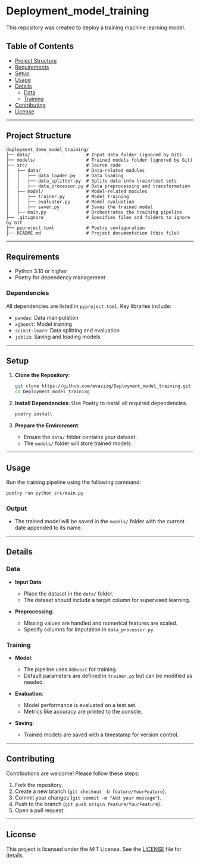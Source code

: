 # Deployment_model_training
This repository was created to deploy a training machine learning model.

## Table of Contents
- [Project Structure](#project-structure)
- [Requirements](#requirements)
- [Setup](#setup)
- [Usage](#usage)
- [Details](#details)
  - [Data](#data)
  - [Training](#training)
- [Contributing](#contributing)
- [License](#license)

---

## Project Structure

```plaintext
deployment_demo_model_training/
├── data/                     # Input data folder (ignored by Git)
├── models/                   # Trained models folder (ignored by Git)
├── src/                      # Source code
│   ├── data/                 # Data-related modules
│   │   ├── data_loader.py    # Data loading
│   │   ├── data_splitter.py  # Splits data into train/test sets
│   │   ├── data_processor.py # Data preprocessing and transformation
│   ├── model/                # Model-related modules
│   │   ├── trainer.py        # Model training
│   │   ├── evaluator.py      # Model evaluation
│   │   ├── saver.py          # Saves the trained model
│   ├── main.py               # Orchestrates the training pipeline
├── .gitignore                # Specifies files and folders to ignore by Git
├── pyproject.toml            # Poetry configuration
├── README.md                 # Project documentation (this file)
```

---

## Requirements

- Python 3.10 or higher
- Poetry for dependency management

### Dependencies

All dependencies are listed in `pyproject.toml`. Key libraries include:
- `pandas`: Data manipulation
- `xgboost`: Model training
- `scikit-learn`: Data splitting and evaluation
- `joblib`: Saving and loading models

---

## Setup

1. **Clone the Repository**:
   ```bash
   git clone https://github.com/evazizq/Deployment_model_training.git
   cd Deployment_model_training
   ```

2. **Install Dependencies**:
   Use Poetry to install all required dependencies.
   ```bash
   poetry install
   ```

3. **Prepare the Environment**:
   - Ensure the `data/` folder contains your dataset.
   - The `models/` folder will store trained models.

---

## Usage

Run the training pipeline using the following command:
```bash
poetry run python src/main.py
```

### Output
- The trained model will be saved in the `models/` folder with the current date appended to its name.

---

## Details

### Data

- **Input Data**:
  - Place the dataset in the `data/` folder.
  - The dataset should include a target column for supervised learning.

- **Preprocessing**:
  - Missing values are handled and numerical features are scaled.
  - Specify columns for imputation in `data_processor.py`.

### Training

- **Model**:
  - The pipeline uses `XGBoost` for training.
  - Default parameters are defined in `trainer.py` but can be modified as needed.

- **Evaluation**:
  - Model performance is evaluated on a test set.
  - Metrics like accuracy are printed to the console.

- **Saving**:
  - Trained models are saved with a timestamp for version control.

---

## Contributing

Contributions are welcome! Please follow these steps:
1. Fork the repository.
2. Create a new branch (`git checkout -b feature/YourFeature`).
3. Commit your changes (`git commit -m "Add your message"`).
4. Push to the branch (`git push origin feature/YourFeature`).
5. Open a pull request.

---

## License

This project is licensed under the MIT License. See the [LICENSE](LICENSE) file for details.
```